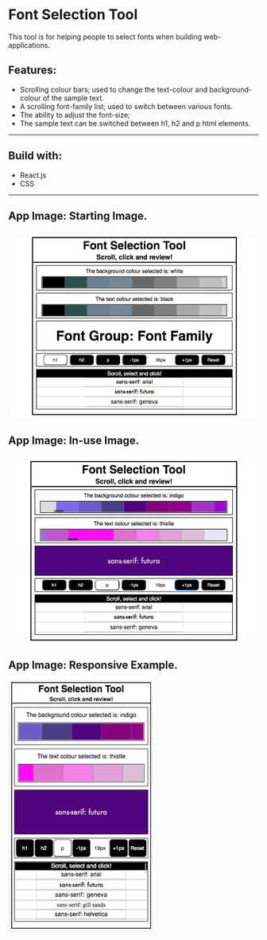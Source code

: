 # Font Selection Tool

This tool is for helping people to select fonts when building web-applications.

## Features:
* Scrolling colour bars; used to change the text-colour and background-colour of the sample text.
* A scrolling font-family list; used to switch between various fonts.
* The ability to adjust the font-size;
* The sample text can be switched between h1, h2 and p html elements.
---
## Build with:
* React.js
* CSS
---
## App Image: Starting Image.
![Starter View](readme_images/readme_app_pic_1.png)
---
## App Image: In-use Image.
![In-use View](readme_images/readme_app_pic_2.png)
---
## App Image: Responsive Example.
![Responsive Example](readme_images/readme_app_pic_3.png)

